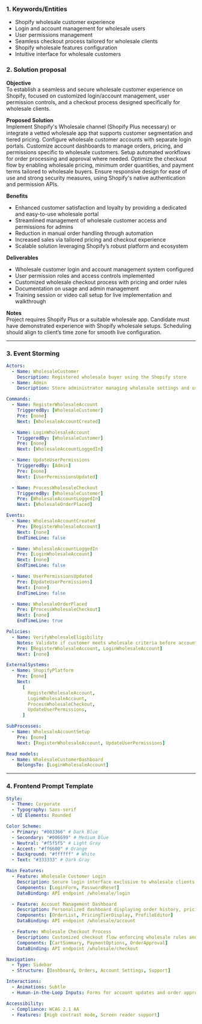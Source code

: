 ### **1. Keywords/Entities**

- Shopify wholesale customer experience
- Login and account management for wholesale users
- User permissions management
- Seamless checkout process tailored for wholesale clients
- Shopify wholesale features configuration
- Intuitive interface for wholesale customers

### **2. Solution proposal**

**Objective**  
To establish a seamless and secure wholesale customer experience on Shopify, focused on customized login/account management, user permission controls, and a checkout process designed specifically for wholesale clients.

**Proposed Solution**  
Implement Shopify's Wholesale channel (Shopify Plus necessary) or integrate a vetted wholesale app that supports customer segmentation and tiered pricing. Configure wholesale customer accounts with separate login portals. Customize account dashboards to manage orders, pricing, and permissions specific to wholesale customers. Setup automated workflows for order processing and approval where needed. Optimize the checkout flow by enabling wholesale pricing, minimum order quantities, and payment terms tailored to wholesale buyers. Ensure responsive design for ease of use and strong security measures, using Shopify's native authentication and permission APIs.

**Benefits**

- Enhanced customer satisfaction and loyalty by providing a dedicated and easy-to-use wholesale portal
- Streamlined management of wholesale customer access and permissions for admins
- Reduction in manual order handling through automation
- Increased sales via tailored pricing and checkout experience
- Scalable solution leveraging Shopify’s robust platform and ecosystem

**Deliverables**

- Wholesale customer login and account management system configured
- User permission roles and access controls implemented
- Customized wholesale checkout process with pricing and order rules
- Documentation on usage and admin management
- Training session or video call setup for live implementation and walkthrough

**Notes**  
Project requires Shopify Plus or a suitable wholesale app. Candidate must have demonstrated experience with Shopify wholesale setups. Scheduling should align to client’s time zone for smooth live configuration.

---

### **3. Event Storming**

```yaml
Actors:
  - Name: WholesaleCustomer
    Description: Registered wholesale buyer using the Shopify store
  - Name: Admin
    Description: Store administrator managing wholesale settings and user permissions

Commands:
  - Name: RegisterWholesaleAccount
    TriggeredBy: [WholesaleCustomer]
    Pre: [none]
    Next: [WholesaleAccountCreated]

  - Name: LoginWholesaleAccount
    TriggeredBy: [WholesaleCustomer]
    Pre: [none]
    Next: [WholesaleAccountLoggedIn]

  - Name: UpdateUserPermissions
    TriggeredBy: [Admin]
    Pre: [none]
    Next: [UserPermissionsUpdated]

  - Name: ProcessWholesaleCheckout
    TriggeredBy: [WholesaleCustomer]
    Pre: [WholesaleAccountLoggedIn]
    Next: [WholesaleOrderPlaced]

Events:
  - Name: WholesaleAccountCreated
    Pre: [RegisterWholesaleAccount]
    Next: [none]
    EndTimeLine: false

  - Name: WholesaleAccountLoggedIn
    Pre: [LoginWholesaleAccount]
    Next: [none]
    EndTimeLine: false

  - Name: UserPermissionsUpdated
    Pre: [UpdateUserPermissions]
    Next: [none]
    EndTimeLine: false

  - Name: WholesaleOrderPlaced
    Pre: [ProcessWholesaleCheckout]
    Next: [none]
    EndTimeLine: true

Policies:
  - Name: VerifyWholesaleEligibility
    Notes: Validate if customer meets wholesale criteria before account creation or login
    Pre: [RegisterWholesaleAccount, LoginWholesaleAccount]
    Next: [none]

ExternalSystems:
  - Name: ShopifyPlatform
    Pre: [none]
    Next:
      [
        RegisterWholesaleAccount,
        LoginWholesaleAccount,
        ProcessWholesaleCheckout,
        UpdateUserPermissions,
      ]

SubProcesses:
  - Name: WholesaleAccountSetup
    Pre: [none]
    Next: [RegisterWholesaleAccount, UpdateUserPermissions]

Read models:
  - Name: WholesaleCustomerDashboard
    BelongsTo: [LoginWholesaleAccount]
```

---

### **4. Frontend Prompt Template**

```yaml
Style:
  - Theme: Corporate
  - Typography: Sans-serif
  - UI Elements: Rounded

Color Scheme:
  - Primary: "#003366" # Dark Blue
  - Secondary: "#006699" # Medium Blue
  - Neutral: "#f5f5f5" # Light Gray
  - Accent: "#ff6600" # Orange
  - Background: "#ffffff" # White
  - Text: "#333333" # Dark Gray

Main Features:
  - Feature: Wholesale Customer Login
    Description: Secure login interface exclusive to wholesale clients
    Components: [LoginForm, PasswordReset]
    DataBinding: API endpoint /wholesale/login

  - Feature: Account Management Dashboard
    Description: Personalized dashboard displaying order history, pricing tiers, and account info
    Components: [OrderList, PricingTierDisplay, ProfileEditor]
    DataBinding: API endpoint /wholesale/account

  - Feature: Wholesale Checkout Process
    Description: Customized checkout flow enforcing wholesale rules and pricing
    Components: [CartSummary, PaymentOptions, OrderApproval]
    DataBinding: API endpoint /wholesale/checkout

Navigation:
  - Type: Sidebar
  - Structure: [Dashboard, Orders, Account Settings, Support]

Interactions:
  - Animations: Subtle
  - Human-in-the-Loop Inputs: Forms for account updates and order approvals

Accessibility:
  - Compliance: WCAG 2.1 AA
  - Features: [High contrast mode, Screen reader support]
```
